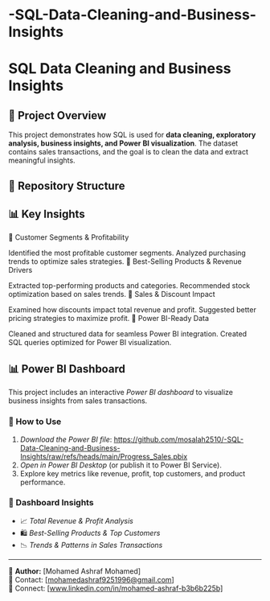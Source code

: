 # -SQL-Data-Cleaning-and-Business-Insights
# SQL Data Cleaning and Business Insights

## 📌 Project Overview
This project demonstrates how SQL is used for **data cleaning, exploratory analysis, business insights, and Power BI visualization**. The dataset contains sales transactions, and the goal is to clean the data and extract meaningful insights.

## 📂 Repository Structure

## 📊 Key Insights
📌 Customer Segments & Profitability

Identified the most profitable customer segments.
Analyzed purchasing trends to optimize sales strategies.
📌 Best-Selling Products & Revenue Drivers

Extracted top-performing products and categories.
Recommended stock optimization based on sales trends.
📌 Sales & Discount Impact

Examined how discounts impact total revenue and profit.
Suggested better pricing strategies to maximize profit.
📌 Power BI-Ready Data

Cleaned and structured data for seamless Power BI integration.
Created SQL queries optimized for Power BI visualization.


## 📊 Power BI Dashboard  
This project includes an interactive *Power BI dashboard* to visualize business insights from sales transactions.  

### 🔹 How to Use  
1. *Download the Power BI file*: https://github.com/mosalah2510/-SQL-Data-Cleaning-and-Business-Insights/raw/refs/heads/main/Progress_Sales.pbix  
2. *Open in Power BI Desktop* (or publish it to Power BI Service).  
3. Explore key metrics like revenue, profit, top customers, and product performance.  

### 🔹 Dashboard Insights  
- 📈 *Total Revenue & Profit Analysis*  
- 🛍 *Best-Selling Products & Top Customers*  
- 📉 *Trends & Patterns in Sales Transactions*

---
🔗 **Author:** [Mohamed Ashraf Mohamed]  
📧 Contact: [mohamedashraf9251996@gmail.com]  
📝 Connect: [www.linkedin.com/in/mohamed-ashraf-b3b6b225b]
